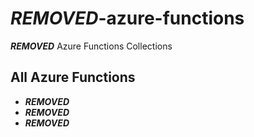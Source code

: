 # ***REMOVED***-azure-functions
***REMOVED*** Azure Functions Collections

## All Azure Functions
- ***REMOVED***
- ***REMOVED***
- ***REMOVED***